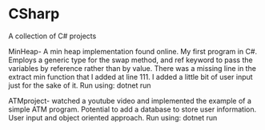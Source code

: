 # CSharp
A collection of C# projects

MinHeap- A min heap implementation found online. My first program in C#. Employs a generic type for the swap method, and ref keyword to pass the variables by reference rather than by value.
There was a missing line in the extract min function that I added at line 111. I added a little bit of user input just for the sake of it.
Run using: dotnet run

ATMproject- watched a youtube video and implemented the example of a simple ATM program. Potential to add a database to store user information. User input and object oriented approach.
Run using: dotnet run
